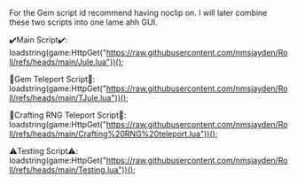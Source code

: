 For the Gem script id recommend having noclip on. I will later combine these two scripts into one lame ahh GUI.

✔️Main Script✔️:     
loadstring(game:HttpGet("https://raw.githubusercontent.com/nmsjayden/Roll/refs/heads/main/Jule.lua"))();

💎Gem Teleport Script💎:
loadstring(game:HttpGet("https://raw.githubusercontent.com/nmsjayden/Roll/refs/heads/main/TJule.lua"))();

🦃Crafting RNG Teleport Script🦃:
loadstring(game:HttpGet("https://raw.githubusercontent.com/nmsjayden/Roll/refs/heads/main/Crafting%20RNG%20teleport.lua"))();

⚠️Testing Script⚠️:     
loadstring(game:HttpGet("https://raw.githubusercontent.com/nmsjayden/Roll/refs/heads/main/Testing.lua"))();
